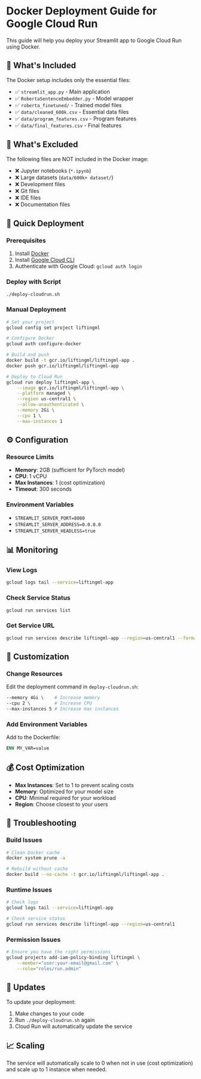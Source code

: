 # Docker Deployment Guide for Google Cloud Run

This guide will help you deploy your Streamlit app to Google Cloud Run using Docker.

## 🐳 What's Included

The Docker setup includes only the essential files:
- ✅ `streamlit_app.py` - Main application
- ✅ `RobertaSentenceEmbedder.py` - Model wrapper
- ✅ `roberta_finetuned/` - Trained model files
- ✅ `data/cleaned_600k.csv` - Essential data files
- ✅ `data/program_features.csv` - Program features
- ✅ `data/final_features.csv` - Final features

## 🚫 What's Excluded

The following files are NOT included in the Docker image:
- ❌ Jupyter notebooks (`*.ipynb`)
- ❌ Large datasets (`data/600k+ dataset/`)
- ❌ Development files
- ❌ Git files
- ❌ IDE files
- ❌ Documentation files

## 🚀 Quick Deployment

### Prerequisites
1. Install [Docker](https://docs.docker.com/get-docker/)
2. Install [Google Cloud CLI](https://cloud.google.com/sdk/docs/install)
3. Authenticate with Google Cloud: `gcloud auth login`

### Deploy with Script
```bash
./deploy-cloudrun.sh
```

### Manual Deployment
```bash
# Set your project
gcloud config set project liftingml

# Configure Docker
gcloud auth configure-docker

# Build and push
docker build -t gcr.io/liftingml/liftingml-app .
docker push gcr.io/liftingml/liftingml-app

# Deploy to Cloud Run
gcloud run deploy liftingml-app \
    --image gcr.io/liftingml/liftingml-app \
    --platform managed \
    --region us-central1 \
    --allow-unauthenticated \
    --memory 2Gi \
    --cpu 1 \
    --max-instances 1
```

## ⚙️ Configuration

### Resource Limits
- **Memory**: 2GB (sufficient for PyTorch model)
- **CPU**: 1 vCPU
- **Max Instances**: 1 (cost optimization)
- **Timeout**: 300 seconds

### Environment Variables
- `STREAMLIT_SERVER_PORT=8080`
- `STREAMLIT_SERVER_ADDRESS=0.0.0.0`
- `STREAMLIT_SERVER_HEADLESS=true`

## 📊 Monitoring

### View Logs
```bash
gcloud logs tail --service=liftingml-app
```

### Check Service Status
```bash
gcloud run services list
```

### Get Service URL
```bash
gcloud run services describe liftingml-app --region=us-central1 --format="value(status.url)"
```

## 🔧 Customization

### Change Resources
Edit the deployment command in `deploy-cloudrun.sh`:
```bash
--memory 4Gi \    # Increase memory
--cpu 2 \         # Increase CPU
--max-instances 5 # Increase max instances
```

### Add Environment Variables
Add to the Dockerfile:
```dockerfile
ENV MY_VAR=value
```

## 💰 Cost Optimization

- **Max Instances**: Set to 1 to prevent scaling costs
- **Memory**: Optimized for your model size
- **CPU**: Minimal required for your workload
- **Region**: Choose closest to your users

## 🐛 Troubleshooting

### Build Issues
```bash
# Clean Docker cache
docker system prune -a

# Rebuild without cache
docker build --no-cache -t gcr.io/liftingml/liftingml-app .
```

### Runtime Issues
```bash
# Check logs
gcloud logs tail --service=liftingml-app

# Check service status
gcloud run services describe liftingml-app --region=us-central1
```

### Permission Issues
```bash
# Ensure you have the right permissions
gcloud projects add-iam-policy-binding liftingml \
    --member="user:your-email@gmail.com" \
    --role="roles/run.admin"
```

## 🔄 Updates

To update your deployment:
1. Make changes to your code
2. Run `./deploy-cloudrun.sh` again
3. Cloud Run will automatically update the service

## 📈 Scaling

The service will automatically scale to 0 when not in use (cost optimization) and scale up to 1 instance when needed.
